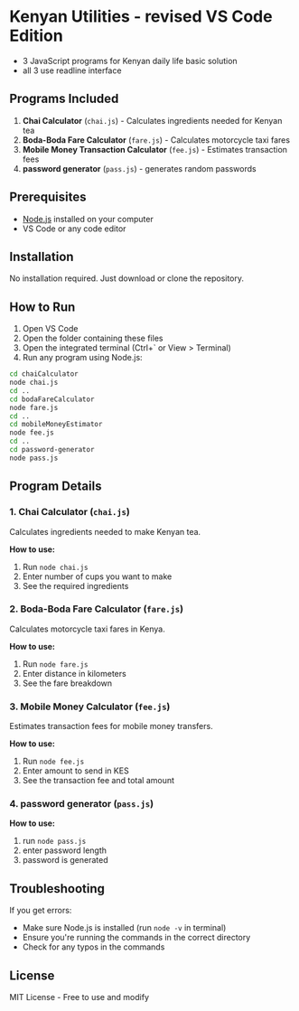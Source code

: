 # Kenyan Utilities - revised VS Code Edition

- 3 JavaScript programs for Kenyan daily life basic solution
- all 3 use readline interface
## Programs Included

1. **Chai Calculator** (`chai.js`) - Calculates ingredients needed for Kenyan tea
2. **Boda-Boda Fare Calculator** (`fare.js`) - Calculates motorcycle taxi fares
3. **Mobile Money Transaction Calculator** (`fee.js`) - Estimates transaction fees
4. **password generator** (`pass.js`) - generates random passwords


## Prerequisites

- [Node.js](https://nodejs.org/) installed on your computer
- VS Code or any code editor

## Installation

No installation required. Just download or clone the repository.

## How to Run

1. Open VS Code
2. Open the folder containing these files
3. Open the integrated terminal (Ctrl+` or View > Terminal)
4. Run any program using Node.js:

```bash
cd chaiCalculator
node chai.js
cd ..
cd bodaFareCalculator
node fare.js
cd ..
cd mobileMoneyEstimator
node fee.js
cd ..
cd password-generator
node pass.js
```

## Program Details

### 1. Chai Calculator (`chai.js`)
Calculates ingredients needed to make Kenyan tea.

**How to use:**
1. Run `node chai.js`
2. Enter number of cups you want to make
3. See the required ingredients

### 2. Boda-Boda Fare Calculator (`fare.js`)
Calculates motorcycle taxi fares in Kenya.

**How to use:**
1. Run `node fare.js`
2. Enter distance in kilometers
3. See the fare breakdown

### 3. Mobile Money Calculator (`fee.js`)
Estimates transaction fees for mobile money transfers.

**How to use:**
1. Run `node fee.js`
2. Enter amount to send in KES
3. See the transaction fee and total amount

### 4. password generator (`pass.js`)

**How to use:**
1. run `node pass.js`
2. enter password length
3. password is generated

## Troubleshooting

If you get errors:
- Make sure Node.js is installed (run `node -v` in terminal)
- Ensure you're running the commands in the correct directory
- Check for any typos in the commands

## License
MIT License - Free to use and modify
